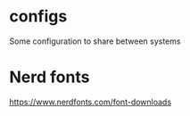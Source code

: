 # configs
Some configuration to share between systems


# Nerd fonts

https://www.nerdfonts.com/font-downloads
